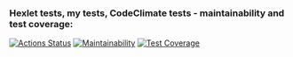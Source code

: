### Hexlet tests, my tests, CodeClimate tests - maintainability and test coverage:
[![Actions Status](https://github.com/SergeiKiss/backend-project-4/workflows/hexlet-check/badge.svg)](https://github.com/SergeiKiss/backend-project-4/actions)
[![Maintainability](https://api.codeclimate.com/v1/badges/c73eb658a988d062c6f8/maintainability)](https://codeclimate.com/github/SergeiKiss/backend-project-4/maintainability)
[![Test Coverage](https://api.codeclimate.com/v1/badges/c73eb658a988d062c6f8/test_coverage)](https://codeclimate.com/github/SergeiKiss/backend-project-4/test_coverage)
